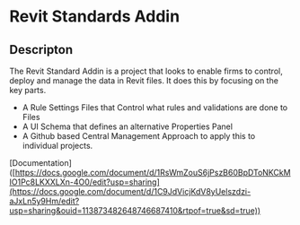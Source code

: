 # Revit Standards Addin

## Descripton

The Revit Standard Addin is a project that looks to enable firms to control, deploy and manage the data in Revit files.
It does this by focusing on the key parts.
- A Rule Settings Files that Control what rules and validations are done to Files
- A UI Schema that defines an alternative Properties Panel
- A Github based Central Management Approach to apply this to individual projects. 

[Documentation] ([https://docs.google.com/document/d/1RsWmZouS6jPszB60BpDToNKCkMIO1Pc8LKXXLXn-4O0/edit?usp=sharing](https://docs.google.com/document/d/1C9JdVicjKdV8yUelszdzi-aJxLn5y9Hm/edit?usp=sharing&ouid=113873482648746687410&rtpof=true&sd=true))
